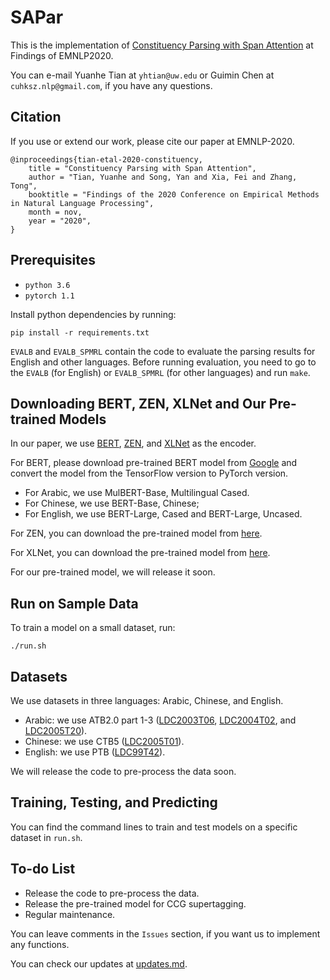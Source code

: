 # SAPar

This is the implementation of [Constituency Parsing with Span Attention](https://www.aclweb.org/anthology/) at Findings of EMNLP2020.

You can e-mail Yuanhe Tian at `yhtian@uw.edu` or Guimin Chen at `cuhksz.nlp@gmail.com`, if you have any questions.

## Citation

If you use or extend our work, please cite our paper at EMNLP-2020.

```
@inproceedings{tian-etal-2020-constituency,
    title = "Constituency Parsing with Span Attention",
    author = "Tian, Yuanhe and Song, Yan and Xia, Fei and Zhang, Tong",
    booktitle = "Findings of the 2020 Conference on Empirical Methods in Natural Language Processing",
    month = nov,
    year = "2020",
}
```

## Prerequisites
* `python 3.6`
* `pytorch 1.1`

Install python dependencies by running:

`
pip install -r requirements.txt
`

`EVALB` and `EVALB_SPMRL` contain the code to evaluate the parsing results for English and other languages. Before running evaluation, you need to go to the `EVALB` (for English) or `EVALB_SPMRL` (for other languages) and run `make`.


## Downloading BERT, ZEN, XLNet and Our Pre-trained Models

In our paper, we use [BERT](https://www.aclweb.org/anthology/N19-1423/), [ZEN](https://arxiv.org/abs/1911.00720), and [XLNet](https://arxiv.org/pdf/1906.08237.pdf) as the encoder.

For BERT, please download pre-trained BERT model from [Google](https://github.com/google-research/bert) and convert the model from the TensorFlow version to PyTorch version. 
* For Arabic, we use MulBERT-Base, Multilingual Cased.
* For Chinese, we use BERT-Base, Chinese;
* For English, we use BERT-Large, Cased and BERT-Large, Uncased.

For ZEN, you can download the pre-trained model from [here](https://github.com/sinovation/ZEN).

For XLNet, you can download the pre-trained model from [here](https://github.com/zihangdai/xlnet).

For our pre-trained model, we will release it soon.

## Run on Sample Data

To train a model on a small dataset, run:

`
./run.sh
`


## Datasets

We use datasets in three languages: Arabic, Chinese, and English.
 
* Arabic: we use ATB2.0 part 1-3 ([LDC2003T06](https://catalog.ldc.upenn.edu/LDC2003T06), [LDC2004T02](https://catalog.ldc.upenn.edu/LDC2004T02), and [LDC2005T20](https://catalog.ldc.upenn.edu/LDC2005T20)).
* Chinese: we use CTB5 ([LDC2005T01](https://catalog.ldc.upenn.edu/LDC2005T01)).
* English: we use PTB ([LDC99T42](https://catalog.ldc.upenn.edu/LDC99T42)). 

We will release the code to pre-process the data soon.


## Training, Testing, and Predicting

You can find the command lines to train and test models on a specific dataset in `run.sh`.


## To-do List

* Release the code to pre-process the data.
* Release the pre-trained model for CCG supertagging.
* Regular maintenance.

You can leave comments in the `Issues` section, if you want us to implement any functions.

You can check our updates at [updates.md](./updates.md).

